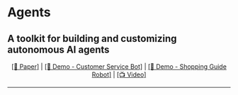 # Agents

## A toolkit for building and customizing autonomous AI agents  

<p align="center"><a href="https://arxiv.org/pdf/2305.13304.pdf">[📄 Paper]</a> | <a href="https://www.aiwaves.org/recurrentgpt">[🤗 Demo - Customer Service Bot]</a> | <a href="http://47.96.122.196:8098/boxingbot-chat/">[🤗 Demo - Shopping Guide Robot]</a> |  <a href="[https://www.youtube.com/watch?v=rMnw3ljCibc](https://front-dev.fenxianglife.com/h5-official/appPages/independent/AI-guide/index.html?appToken=0af0c773c04ca654f19514fbb51f4352&did=B4B88CE9-F39A-48A6-9DA9-9E2BE8D3CD27&uid=108#/)https://front-dev.fenxianglife.com/h5-official/appPages/independent/AI-guide/index.html?appToken=0af0c773c04ca654f19514fbb51f4352&did=B4B88CE9-F39A-48A6-9DA9-9E2BE8D3CD27&uid=108#/">[📺 Video]</a> </p>
<hr>
